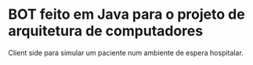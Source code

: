 # BOT feito em Java para o projeto de arquitetura de computadores
Client side para simular um paciente num ambiente de espera hospitalar.
